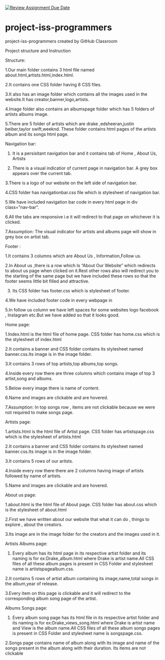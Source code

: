 [![Review Assignment Due Date](https://classroom.github.com/assets/deadline-readme-button-24ddc0f5d75046c5622901739e7c5dd533143b0c8e959d652212380cedb1ea36.svg)](https://classroom.github.com/a/uO3FBJhb)
# project-iss-programmers
project-iss-programmers created by GitHub Classroom

Project structure and Instruction

Structure:

1.Our main folder contains 3 html file named about.html,artists.html,index.html.

2.It contains one CSS folder having 8 CSS files.

3.It also has an image folder which contains all the images used in the website.It has creator,banner,logo,artists.

4.Image folder also contains an albumspage folder which has 5 folders of artists albums image.

5.There are 5 folder of artists which are drake ,edsheeran,justin beiber,taylor swift,weeknd. These folder contains html pages of the artists album and its songs html page.


Navigation bar:

1. It is a persisitant navigation bar and it contains tab of Home , About Us, Artists

2. There is a visual indicatior of current page in navigation bar. A grey box appears over the current tab.

3.There is a logo of our website on the left side of navigation bar.

4.CSS folder has navigationbar.css file which is stylesheet of navigation bar.

5.We have included navigation bar code in every html page in div class=”nav-bar”.

6.All the tabs are responsive i.e it will redirect to that page on whichever it is clicked.

7.Assumption: The visual indicator for artists and albums page will show in grey box on artist tab.


Footer :

1.It contains 3 columns which are About Us , Information,Follow us.

2.In About us ,there is a row which Is “About Our Website” which redirects to about us page when clicked on it.Rest other rows also will redirect you to the starting of the  same page but we have included these rows so that the footer seems little bit filled and attractive.

3. Its CSS folder has footer.css which is stylesheet of footer.

4.We have included footer code in every webpage in <footer class=”footer”>

5.In follow us column we have left spaces for some websites logo facebook , Instagram etc.But we have added so that it looks good.


Home page:

1.Index.html is the html file of home page. CSS folder has home.css which is the stylesheet of index.html

2.It contains a banner and CSS folder contains its stylesheet named banner.css.Its image is in the image folder.

3.It contains 3 rows of top artists,top albums,top songs.

4.Inside every row there are three columns which contains image of top 3 artist,song and albums.

5.Below every image there is name of content.

6.Name and images are clickable and are hovered.

7.Assumption: In top songs row , items are not clickable because we were not required to make songs page.


Artists page:

1.artists.html is the html file of Artist page. CSS folder has artistspage.css which is the stylesheet of artists.html

2.It contains a banner and CSS folder contains its stylesheet named banner.css.Its image is in the image folder.

3.It contains 5 rows of our aritsts.

4.Inside every row there there are 2 columns having image of artists followed by name of artists.

5.Name and images are clickable and are hovered.


About us page:

1.about.html is the html file of About page. CSS folder has about.css which is the stylesheet of about.html

2.First we have written about our website that what it can do , things to explore , about the creators.

3.Its image are in the image folder for the creators and the images used in it.


Artists Albums page:
1. Every  album has its html page in its respective artist folder and its naming is for ex:Drake_album.html where Drake is artist name.All CSS files of all these album pages is present in CSS Folder and stylesheet name is artistspagealbum.css.

2.It contains 5 rows of  artist album containing its image,name,total songs in the album,year of release.

3.Every item on this page is clickable and it will redirect to the corresponding album song page of the artist.


Albums Songs page:

1. Every  album song page has its html file in its respective artist folder and its naming is for ex:Drake_views_song.html where Drake is artist name and View is the album name.All CSS files of all these album songs pages is present in CSS Folder and stylesheet name is songspage.css.

2.Songs page contains name of album along with its image and name of the songs present in the album along with their duration. Its items are not clickable


